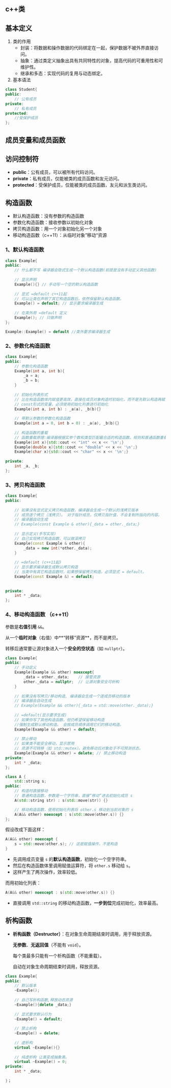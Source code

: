 

## c++类

## 基本定义

1. 类的作用
   - 封装：将数据和操作数据的代码绑定在一起，保护数据不被外界直接访问。
   - 抽象：通过类定义抽象出具有共同特性的对象，提高代码的可重用性和可维护性。
   - 继承和多态：实现代码的复用与动态绑定。
2. 基本语法

~~~c++
class Student{
public:
	// 公有成员
private:
	// 私有成员
protected:
    //受保护成员
};
~~~



## 成员变量和成员函数



## 访问控制符

- **public**：公有成员，可以被所有代码访问。
- **private**：私有成员，仅能被类的成员函数和友元访问。
- **protected**：受保护成员，仅能被类的成员函数、友元和派生类访问。



## 构造函数

- 默认构造函数：没有参数的构造函数
- 参数化构造函数：接收参数以初始化对象
- 拷贝构造函数：用一个对象初始化另一个对象
- 移动构造函数（c++11）：从临时对象”移动“资源

### 1、默认构造函数

~~~c++
class Example{
public:
    // 什么都不写 编译器会隐式生成一个默认构造函数(前提是没有手动定义其他函数)
    
    // 显示声明
    Example(){} // 手动写一个空的默认构造函数
    
    // 显式 =default c++11起
    // 可以让类在声明了其它构造函数后，依然保留默认构造函数。
    Example() = default; // 显示要求编译器生成
    
    // 在类外用 =default 定义
    Example(); // 只做声明
};

Example::Example() = default //类外要求编译器生成
~~~

### 2、参数化构造函数

~~~cpp
class Example{
public:
	// 参数化构造函数
    Example(int a, int b){
        _a = a;
        _b = b;
    }
    
    // 初始化列表形式
    // 比在构造函数体内赋值更高效，直接在成员对象构造时初始化，而不是先默认构造再赋值。
    // const形式的变量，必须使用初始化列表进行初始化
    Example(int a, int b) : _a(a), _b(b){}
    
    // 带默认参数的参数化构造函数
    Example(int a = 0, int b = 0) : _a(a), _b(b){}
    
    // 构造函数的重载
    // 函数重载原理:编译器根据实参个数和类型匹配最合适的构造函数。规则和普通函数重载一样。
    Example(int x){std::cout << "int" << x << '\n';}
    Example(double x){std::cout << "double" << x << '\n';}
    Example(char x){std::cout << "char" << x << '\n';}
    
private:
    int _a, _b;
};
~~~



### 3、拷贝构造函数

~~~cpp
class Example{
public:
    
	// 如果没有显式定义拷贝构造函数，编译器会生成一个默认的浅拷贝版本
    // 成员逐个拷贝（浅拷贝）。 对于指针成员，仅拷贝指针值，不会复制所指向的内容。
    // 编译器自动生成
    // Example(const Example & other){_data = other._data;}
    
    // 显示定义(手写实现)
    // 自己实现拷贝构造函数，可以做深拷贝
    Example(const Example & other){
        _data = new int(*other._data);
    }
    
    // =default (c++11起) 
    // 显示要求编译器生成默认拷贝构造
    // 当类中有其它构造函数时，如果想保留拷贝构造，必须显式 = default。
    Example(const Example &) = default;
    
    
private:
    int * _data;
};
~~~

### 4、移动构造函数 （c++11）

参数是**右值引用** `&&`。

从一个**临时对象**（右值）中**“转移”资源**，而不是拷贝。

转移后通常要让源对象进入一个**安全的空状态**（如 `nullptr`）。

~~~cpp
class Example{
public:
    // 手动定义
    Example(Example && other) noexcept{
        _data = other._data;	// 接管资源
        other._data = nullptr;	// 让源对象安全可析构
    }
    
    // 如果没有写拷贝/移动构造, 编译器会生成一个逐成员移动的版本
    // 编译器会自动生成 
    // Example(Example && other){_data = std::move(other._data);}
    
    // =default(显示要求生成)
    // 如果你写了其他构造函数，但仍希望保留移动构造
    //强制生成默认移动构造。 会按成员顺序调用它们的移动构造。
    Example(Example && other) = default;
    
    // 禁止移动
    // 如果类不能安全移动，显示禁用
    // 资源不可转移（如 std::mutex）。避免移动后对象处于不可预测状态。
    Example(Example && other) = delete; // 禁止移动构造    
private:
    int * _data;
};
~~~



~~~cpp
class A {
    std::string s;
public:
    // 构造时直接移动
    // 普通构造函数，参数是一个字符串，直接“移动”进去初始化成员 s
    A(std::string str) : s(std::move(str)) {}

    // 移动构造函数，使用初始化列表将 other.s 移动到当前对象的 s
    A(A&& other) noexcept : s(std::move(other.s)) {}
};
~~~

假设改成下面这样：

```cpp
A(A&& other) noexcept {
    s = std::move(other.s); // 这是赋值操作，不是构造
}
```

- 先调用成员变量 `s` 的**默认构造函数**，初始化一个空字符串。
- 然后在构造函数体里调用赋值运算符，将 `other.s` 移动给 `s`。
- 这样产生了两次操作，效率较低。

而用初始化列表：

```cpp
A(A&& other) noexcept : s(std::move(other.s)) {}
```

- 直接调用 `std::string` 的移动构造函数，**一步到位**完成初始化，效率最高。



## 析构函数

- **析构函数（Destructor）**：在对象生命周期结束时调用，用于释放资源。

  **无参数**、**无返回值**（不能有 `void`）。

  每个类最多只能有一个析构函数（不能重载）。

  自动在对象生命周期结束时调用，释放资源。

~~~cpp
class Example{
public:
    // 默认版本
    ~Example();
    
    // 自己写析构函数,释放动态资源
    ~Example(){delete _data;}
    
    // 显式要求默认行为
    ~Example() = default;
    
    // 禁止析构
    ~Example() = delete;
    
    // 虚析构
    virtual ~Example(){}
    
    // 纯虚析构 让类变成抽象类。
    virtual ~Example() = 0;
private:
    int * _data;
    
}；
~~~

